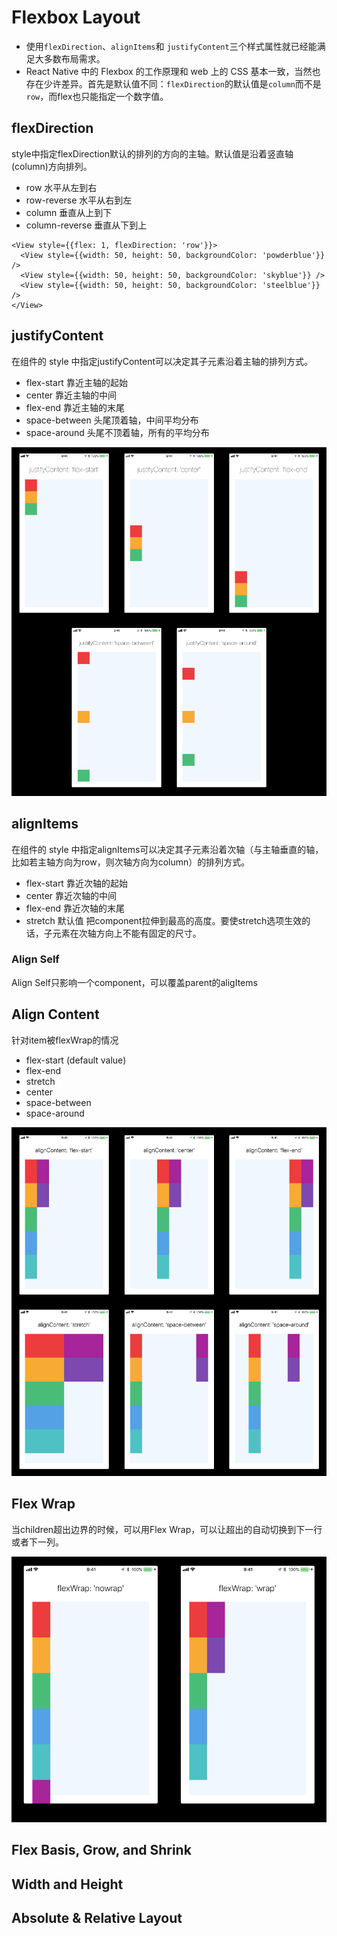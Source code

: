 # Flexbox Layout
- 使用`flexDirection`、`alignItems`和 `justifyContent`三个样式属性就已经能满足大多数布局需求。
- React Native 中的 Flexbox 的工作原理和 web 上的 CSS 基本一致，当然也存在少许差异。首先是默认值不同：`flexDirection`的默认值是`column`而不是`row`，而flex也只能指定一个数字值。

## flexDirection
style中指定flexDirection默认的排列的方向的主轴。默认值是沿着竖直轴(column)方向排列。
- row 水平从左到右
- row-reverse 水平从右到左
- column 垂直从上到下
- column-reverse 垂直从下到上

```
<View style={{flex: 1, flexDirection: 'row'}}>
  <View style={{width: 50, height: 50, backgroundColor: 'powderblue'}} />
  <View style={{width: 50, height: 50, backgroundColor: 'skyblue'}} />
  <View style={{width: 50, height: 50, backgroundColor: 'steelblue'}} />
</View>
```

## justifyContent
在组件的 style 中指定justifyContent可以决定其子元素沿着主轴的排列方式。
- flex-start 靠近主轴的起始
- center 靠近主轴的中间
- flex-end 靠近主轴的末尾
- space-between 头尾顶着轴，中间平均分布
- space-around 头尾不顶着轴，所有的平均分布

![](pic/justifyContent.png)


## alignItems
在组件的 style 中指定alignItems可以决定其子元素沿着次轴（与主轴垂直的轴，比如若主轴方向为row，则次轴方向为column）的排列方式。
- flex-start 靠近次轴的起始
- center 靠近次轴的中间
- flex-end 靠近次轴的末尾
- stretch 默认值 把component拉伸到最高的高度。要使stretch选项生效的话，子元素在次轴方向上不能有固定的尺寸。

### Align Self
Align Self只影响一个component，可以覆盖parent的aligItems


## Align Content
针对item被flexWrap的情况
- flex-start (default value)
- flex-end 
- stretch 
- center 
- space-between 
- space-around 

![](pic/alignContent.png)


## Flex Wrap
当children超出边界的时候，可以用Flex Wrap，可以让超出的自动切换到下一行或者下一列。

![](pic/flexWrap.png)


## Flex Basis, Grow, and Shrink


## Width and Height


## Absolute & Relative Layout

